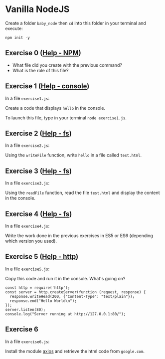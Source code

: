 # Vanilla NodeJS

Create a folder `baby_node` then `cd` into this folder in your terminal and execute:

```
npm init -y
```

## Exercise 0 ([Help - NPM](https://nodesource.com/blog/an-absolute-beginners-guide-to-using-npm/))

* What file did you create with the previous command?
* What is the role of this file?

## Exercise 1 ([Help - console](https://nodejs.org/api/console.html))

In a file `exercise1.js`:

Create a code that displays `hello` in the console.

To launch this file, type in your terminal `node exercise1.js`.


## Exercise 2 ([Help - fs](https://nodejs.org/api/fs.html))

In a file `exercise2.js`:

Using the `writeFile` function, write `hello` in a file called `test.html`.


## Exercise 3 ([Help - fs](https://nodejs.org/api/fs.html))

In a file `exercise3.js`:

Using the `readFile` function, read the file `test.html` and display the content in the console.


## Exercise 4 ([Help - fs](https://nodejs.org/api/fs.html))

In a file `exercise4.js`:


Write the work done in the previous exercises in ES5 or ES6 (depending which version you used).

## Exercise 5 ([Help - http](https://nodejs.org/api/http.html))

In a file `exercise5.js`:

Copy this code and run it in the console. What's going on?

```
const http = require('http');
const server = http.createServer(function (request, response) {
  response.writeHead(200, {"Content-Type": "text/plain"});
  response.end("Hello World\n");
});
server.listen(80);
console.log("Server running at http://127.0.0.1:80/");
```

## Exercise 6

In a file `exercise6.js`:

Install the module [axios](https://github.com/axios/axios) and retrieve the html code from `google.com`.
